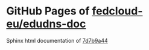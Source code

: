 GitHub Pages of [fedcloud-eu/edudns-doc](https://github.com/fedcloud-eu/edudns-doc.git)
===
Sphinx html documentation of [7d7b9a44](https://github.com/fedcloud-eu/edudns-doc/tree/7d7b9a445ec04807ebf07024b8cbda2f3ecbf47b)
